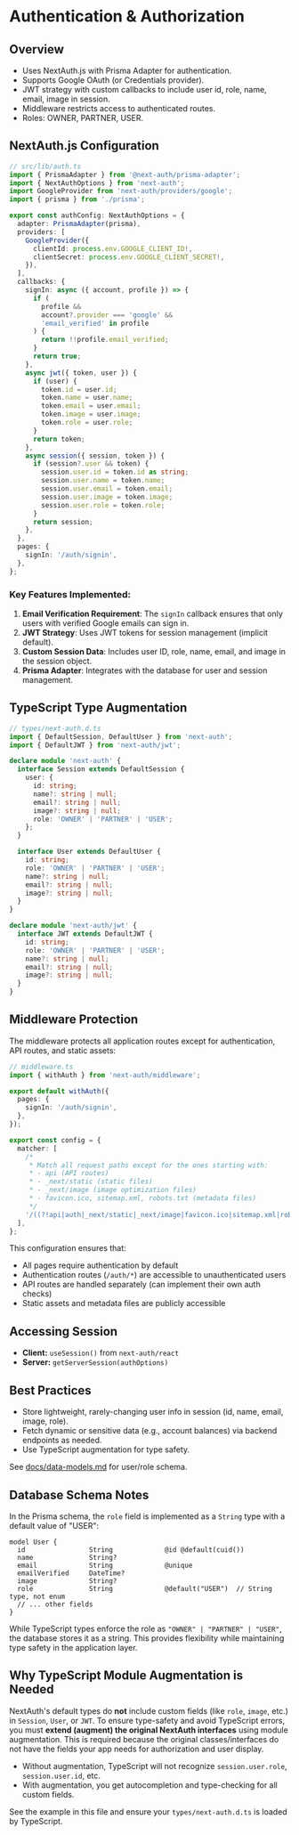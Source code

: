 # Authentication & Authorization

## Overview

- Uses NextAuth.js with Prisma Adapter for authentication.
- Supports Google OAuth (or Credentials provider).
- JWT strategy with custom callbacks to include user id, role, name, email, image in session.
- Middleware restricts access to authenticated routes.
- Roles: OWNER, PARTNER, USER.

## NextAuth.js Configuration

```typescript
// src/lib/auth.ts
import { PrismaAdapter } from '@next-auth/prisma-adapter';
import { NextAuthOptions } from 'next-auth';
import GoogleProvider from 'next-auth/providers/google';
import { prisma } from './prisma';

export const authConfig: NextAuthOptions = {
  adapter: PrismaAdapter(prisma),
  providers: [
    GoogleProvider({
      clientId: process.env.GOOGLE_CLIENT_ID!,
      clientSecret: process.env.GOOGLE_CLIENT_SECRET!,
    }),
  ],
  callbacks: {
    signIn: async ({ account, profile }) => {
      if (
        profile &&
        account?.provider === 'google' &&
        'email_verified' in profile
      ) {
        return !!profile.email_verified;
      }
      return true;
    },
    async jwt({ token, user }) {
      if (user) {
        token.id = user.id;
        token.name = user.name;
        token.email = user.email;
        token.image = user.image;
        token.role = user.role;
      }
      return token;
    },
    async session({ session, token }) {
      if (session?.user && token) {
        session.user.id = token.id as string;
        session.user.name = token.name;
        session.user.email = token.email;
        session.user.image = token.image;
        session.user.role = token.role;
      }
      return session;
    },
  },
  pages: {
    signIn: '/auth/signin',
  },
};
```

### Key Features Implemented:

1. **Email Verification Requirement**: The `signIn` callback ensures that only users with verified Google emails can sign in.
2. **JWT Strategy**: Uses JWT tokens for session management (implicit default).
3. **Custom Session Data**: Includes user ID, role, name, email, and image in the session object.
4. **Prisma Adapter**: Integrates with the database for user and session management.

## TypeScript Type Augmentation

```typescript
// types/next-auth.d.ts
import { DefaultSession, DefaultUser } from 'next-auth';
import { DefaultJWT } from 'next-auth/jwt';

declare module 'next-auth' {
  interface Session extends DefaultSession {
    user: {
      id: string;
      name?: string | null;
      email?: string | null;
      image?: string | null;
      role: 'OWNER' | 'PARTNER' | 'USER';
    };
  }

  interface User extends DefaultUser {
    id: string;
    role: 'OWNER' | 'PARTNER' | 'USER';
    name?: string | null;
    email?: string | null;
    image?: string | null;
  }
}

declare module 'next-auth/jwt' {
  interface JWT extends DefaultJWT {
    id: string;
    role: 'OWNER' | 'PARTNER' | 'USER';
    name?: string | null;
    email?: string | null;
    image?: string | null;
  }
}
```

## Middleware Protection

The middleware protects all application routes except for authentication, API routes, and static assets:

```typescript
// middleware.ts
import { withAuth } from 'next-auth/middleware';

export default withAuth({
  pages: {
    signIn: '/auth/signin',
  },
});

export const config = {
  matcher: [
    /*
     * Match all request paths except for the ones starting with:
     * - api (API routes)
     * - _next/static (static files)
     * - _next/image (image optimization files)
     * - favicon.ico, sitemap.xml, robots.txt (metadata files)
     */
    '/((?!api|auth|_next/static|_next/image|favicon.ico|sitemap.xml|robots.txt).*)',
  ],
};
```

This configuration ensures that:

- All pages require authentication by default
- Authentication routes (`/auth/*`) are accessible to unauthenticated users
- API routes are handled separately (can implement their own auth checks)
- Static assets and metadata files are publicly accessible

## Accessing Session

- **Client:** `useSession()` from `next-auth/react`
- **Server:** `getServerSession(authOptions)`

## Best Practices

- Store lightweight, rarely-changing user info in session (id, name, email, image, role).
- Fetch dynamic or sensitive data (e.g., account balances) via backend endpoints as needed.
- Use TypeScript augmentation for type safety.

See [docs/data-models.md](./data-models.md) for user/role schema.

## Database Schema Notes

In the Prisma schema, the `role` field is implemented as a `String` type with a default value of "USER":

```prisma
model User {
  id                String             @id @default(cuid())
  name              String?
  email             String             @unique
  emailVerified     DateTime?
  image             String?
  role              String             @default("USER")  // String type, not enum
  // ... other fields
}
```

While TypeScript types enforce the role as `"OWNER" | "PARTNER" | "USER"`, the database stores it as a string. This provides flexibility while maintaining type safety in the application layer.

## Why TypeScript Module Augmentation is Needed

NextAuth's default types do **not** include custom fields (like `role`, `image`, etc.) in `Session`, `User`, or `JWT`. To ensure type-safety and avoid TypeScript errors, you must **extend (augment) the original NextAuth interfaces** using module augmentation. This is required because the original classes/interfaces do not have the fields your app needs for authorization and user display.

- Without augmentation, TypeScript will not recognize `session.user.role`, `session.user.id`, etc.
- With augmentation, you get autocompletion and type-checking for all custom fields.

See the example in this file and ensure your `types/next-auth.d.ts` is loaded by TypeScript.
